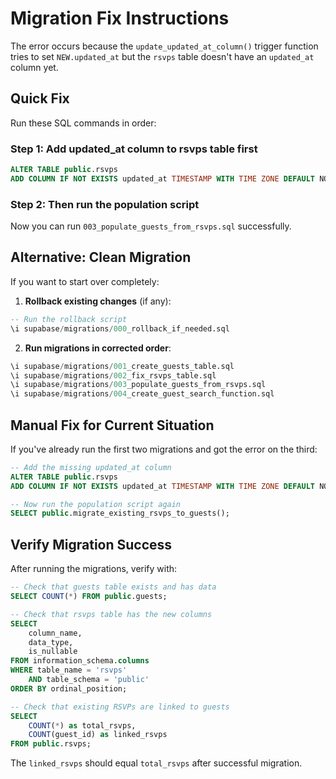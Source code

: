 # Migration Fix Instructions

The error occurs because the `update_updated_at_column()` trigger function tries to set `NEW.updated_at` but the `rsvps` table doesn't have an `updated_at` column yet.

## Quick Fix

Run these SQL commands in order:

### Step 1: Add updated_at column to rsvps table first
```sql
ALTER TABLE public.rsvps 
ADD COLUMN IF NOT EXISTS updated_at TIMESTAMP WITH TIME ZONE DEFAULT NOW();
```

### Step 2: Then run the population script
Now you can run `003_populate_guests_from_rsvps.sql` successfully.

## Alternative: Clean Migration

If you want to start over completely:

1. **Rollback existing changes** (if any):
```sql
-- Run the rollback script
\i supabase/migrations/000_rollback_if_needed.sql
```

2. **Run migrations in corrected order**:
```sql
\i supabase/migrations/001_create_guests_table.sql
\i supabase/migrations/002_fix_rsvps_table.sql
\i supabase/migrations/003_populate_guests_from_rsvps.sql
\i supabase/migrations/004_create_guest_search_function.sql
```

## Manual Fix for Current Situation

If you've already run the first two migrations and got the error on the third:

```sql
-- Add the missing updated_at column
ALTER TABLE public.rsvps 
ADD COLUMN IF NOT EXISTS updated_at TIMESTAMP WITH TIME ZONE DEFAULT NOW();

-- Now run the population script again
SELECT public.migrate_existing_rsvps_to_guests();
```

## Verify Migration Success

After running the migrations, verify with:

```sql
-- Check that guests table exists and has data
SELECT COUNT(*) FROM public.guests;

-- Check that rsvps table has the new columns
SELECT 
    column_name, 
    data_type, 
    is_nullable
FROM information_schema.columns 
WHERE table_name = 'rsvps' 
    AND table_schema = 'public'
ORDER BY ordinal_position;

-- Check that existing RSVPs are linked to guests
SELECT 
    COUNT(*) as total_rsvps,
    COUNT(guest_id) as linked_rsvps
FROM public.rsvps;
```

The `linked_rsvps` should equal `total_rsvps` after successful migration.